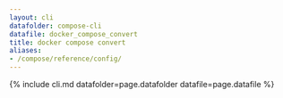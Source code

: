 ```yaml
---
layout: cli
datafolder: compose-cli
datafile: docker_compose_convert
title: docker compose convert
aliases:
- /compose/reference/config/
---
```

<!--
Sorry, but the contents of this page are automatically generated from
Docker's source code. If you want to suggest a change to the text that appears
here, you'll need to find the string by searching this repo:
https://github.com/docker/compose
-->
{% include cli.md datafolder=page.datafolder datafile=page.datafile %}
